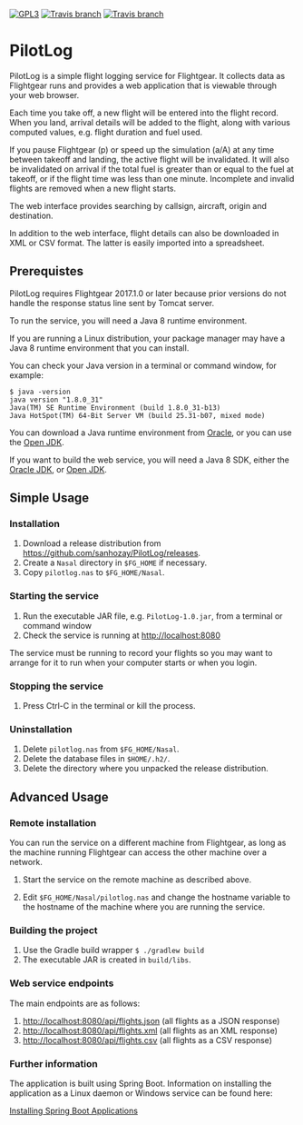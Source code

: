 [![GPL3](https://img.shields.io/badge/license-GPL3-%23a42e2b.svg)](https://www.gnu.org/licenses/gpl-3.0.en.html)
[![Travis branch](https://img.shields.io/travis/sanhozay/PilotLog/master.svg?label=master)](https://travis-ci.org/sanhozay/PilotLog)
[![Travis branch](https://img.shields.io/travis/sanhozay/PilotLog/develop.svg?label=develop)](https://travis-ci.org/sanhozay/PilotLog)

# PilotLog

PilotLog is a simple flight logging service for Flightgear. It collects data as
Flightgear runs and provides a web application that is viewable through your web
browser.

Each time you take off, a new flight will be entered into the flight record.
When you land, arrival details will be added to the flight, along with various
computed values, e.g. flight duration and fuel used.

If you pause Flightgear (p) or speed up the simulation (a/A) at any time between
takeoff and landing, the active flight will be invalidated. It will also be
invalidated on arrival if the total fuel is greater than or equal to the fuel at
takeoff, or if the flight time was less than one minute. Incomplete and invalid
flights are removed when a new flight starts.

The web interface provides searching by callsign, aircraft, origin and
destination.

In addition to the web interface, flight details can also be downloaded in XML
or CSV format. The latter is easily imported into a spreadsheet.

## Prerequistes

PilotLog requires Flightgear 2017.1.0 or later because prior versions do not
handle the response status line sent by Tomcat server.

To run the service, you will need a Java 8 runtime environment.

If you are running a Linux distribution, your package manager may have a Java 8
runtime environment that you can install.

You can check your Java version in a terminal or command window, for example:  

    $ java -version 
    java version "1.8.0_31" 
    Java(TM) SE Runtime Environment (build 1.8.0_31-b13)
    Java HotSpot(TM) 64-Bit Server VM (build 25.31-b07, mixed mode)

You can download a Java runtime environment from
[Oracle](http://www.oracle.com/technetwork/java/javase/downloads/index.html), or
you can use the [Open JDK](http://openjdk.java.net). 

If you want to build the web service, you will need a Java 8 SDK, either the
[Oracle JDK](http://www.oracle.com/technetwork/java/javase/downloads/index.html), or
[Open JDK](http://openjdk.java.net).

## Simple Usage

### Installation

1. Download a release distribution from <https://github.com/sanhozay/PilotLog/releases>.
2. Create a `Nasal` directory in `$FG_HOME` if necessary.
3. Copy `pilotlog.nas` to `$FG_HOME/Nasal`.

### Starting the service

1. Run the executable JAR file, e.g. `PilotLog-1.0.jar`, from a terminal or
   command window
2. Check the service is running at <http://localhost:8080>

The service must be running to record your flights so you may want to arrange
for it to run when your computer starts or when you login.

### Stopping the service

1. Press Ctrl-C in the terminal or kill the process.

### Uninstallation

1. Delete `pilotlog.nas` from `$FG_HOME/Nasal`.
2. Delete the database files in `$HOME/.h2/`.
3. Delete the directory where you unpacked the release distribution.

## Advanced Usage

### Remote installation

You can run the service on a different machine from Flightgear, as long as the
machine running Flightgear can access the other machine over a network.

1. Start the service on the remote machine as described above.

2. Edit `$FG_HOME/Nasal/pilotlog.nas` and change the hostname variable to the
   hostname of the machine where you are running the service.

### Building the project

1. Use the Gradle build wrapper `$ ./gradlew build`
2. The executable JAR is created in `build/libs`.

### Web service endpoints

The main endpoints are as follows:

1. <http://localhost:8080/api/flights.json> (all flights as a JSON response)
2. <http://localhost:8080/api/flights.xml> (all flights as an XML response)
3. <http://localhost:8080/api/flights.csv> (all flights as a CSV response)

### Further information

The application is built using Spring Boot. Information on installing the
application as a Linux daemon or Windows service can be found here:

[Installing Spring Boot
Applications](https://docs.spring.io/spring-boot/docs/current/reference/html/deployment-install.html)
